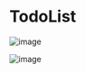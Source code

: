 # TodoList

![image](https://user-images.githubusercontent.com/93040571/182510499-17fd2e1c-698d-4ef8-b9b5-de1626979d85.png)


![image](https://user-images.githubusercontent.com/93040571/182510366-5d408847-5204-4b40-bfc7-0c64a9cd517e.png)
